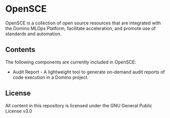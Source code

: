 # OpenSCE

OpenSCE is a collection of open source resources that are integrated with the Domino MLOps Platform, facilitate acceleration, and promote use of standards and automation.

## Contents

The following components are currently included in OpenSCE:

* Audit Report - A lightweight tool to generate on-demand audit reports of code execution in a Domino project.

## License

All content in this repository is licensed under the GNU General Public License v3.0
